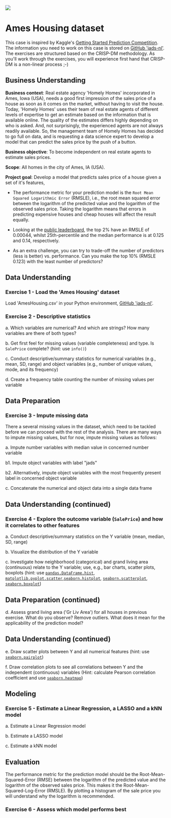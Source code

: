 ![](https://storage.googleapis.com/kaggle-competitions/kaggle/5407/media/housesbanner.png)

# Ames Housing dataset

This case is inspired by Kaggle's [Getting Started Prediction Competition](https://www.kaggle.com/c/house-prices-advanced-regression-techniques/overview). The information you need to work on this case is stored on [GitHub 'jads-nl'](https://github.com/jads-nl/discover-projects/tree/main/ames-housing). The exercises are structured based on the CRISP-DM methodology. As you'll work through the exercises, you will experience first hand that CRISP-DM is a non-linear process ;-)


## Business Understanding

**Business context**: Real estate agency 'Homely Homes' incorporated in Ames, Iowa (USA), needs a good first impression of the sales price of a house as soon as it comes on the market, without having to visit the house. Today, 'Homely Homes' uses their team of real estate agents of different levels of expertise to get an estimate based on the information that is available online. The quality of the estimates differs highly depending on who is asked. And, not surprisingly, the experienced agents are not always readily available. So, the management team of Homely Homes has decided to go full on data, and is requesting a data science expert to develop a model that can predict the sales price by the push of a button. 

**Business objective**: To become independent on real estate agents to estimate sales prices.

**Scope**: All homes in the city of Ames, IA (USA).

**Project goal**: Develop a model that predicts sales price of a house given a set of it's features,

- The performance metric for your prediction model is the `Root Mean Squared Logarithmic Error` (RMSLE), i.e., the root mean squared error between the logarithm of the predicted value and the logarithm of the observed sales price. Taking the logarithm means that errors in predicting expensive houses and cheap houses will affect the result equally.

- Looking at the [public leaderboard](https://www.kaggle.com/c/house-prices-advanced-regression-techniques/leaderboard), the top 2% have an RMSLE of 0.00044, whilst 25th-percentile and the median performance is at 0.125 and 0.14, respectively.

- As an extra challenge, you can try to trade-off the number of predictors (less is better) vs. performance. Can you make the top 10% (RMSLE 0.123) with the least number of predictors?


## Data Understanding

### Exercise 1 - Load the 'Ames Housing' dataset

Load 'AmesHousing.csv' in your Python environment, [GitHub 'jads-nl'](https://github.com/jads-nl/discover-projects/tree/main/ames-housing).

### Exercise 2 - Descriptive statistics

a. Which variables are numerical? And which are strings? How many variables are there of both types?

b. Get first feel for missing values (variable completeness) and type. Is `SalePrice` complete? (hint: use `info()`)

c. Conduct descriptive/summary statistics for numerical variables (e.g., mean, SD, range) and object variables (e.g., number of unique values, mode, and its frequency)

d. Create a frequency table counting the number of missing values per variable


## Data Preparation

### Exercise 3 - Impute missing data

There a several missing values in the dataset, which need to be tackled before we can proceed with the rest of the analysis. There are many ways to impute missing values, but for now, impute missing values as follows:

a. Impute number variables with median value in concerned number variable

b1. Impute object variables with label "jads"

b2. Alternatively, impute object variables with the most frequently present label in concerned object variable

c. Concatenate the numerical and object data into a single data frame


## Data Understanding (continued)

### Exercise 4 - Explore the outcome variable (`SalePrice`) and how it correlates to other features

a. Conduct descriptive/summary statistics on the Y variable (mean, median, SD, range)

b. Visualize the distribution of the Y variable

c. Investigate how neighborhood (categorical) and grand living area (continuous) relate to the Y variable; use, e.g., bar charts, scatter plots, boxplots (hint: use [`pandas.DataFrame.hist`](https://pandas.pydata.org/docs/reference/api/pandas.DataFrame.hist.html), [`matplotlib.pyplot.scatter`](https://matplotlib.org/stable/api/_as_gen/matplotlib.pyplot.scatter.html),[`seaborn.histplot`](https://seaborn.pydata.org/generated/seaborn.histplot.html), [`seaborn.scatterplot`](https://seaborn.pydata.org/generated/seaborn.scatterplot.html), [`seaborn.boxplot`](https://seaborn.pydata.org/generated/seaborn.boxplot.html))

## Data Preparation (continued)

d. Assess grand living area ('Gr Liv Area') for all houses in previous exercise. What do you observe? Remove outliers. What does it mean for the applicability of the prediction model?

## Data Understanding (continued)

e. Draw scatter plots between Y and all numerical features (hint: use [`seaborn.pairplot`](https://seaborn.pydata.org/generated/seaborn.pairplot.html))

f. Draw correlation plots to see all correlations between Y and the independent (continuous) variables (Hint: calculate Pearson correlation coefficient and use [`seaborn.heatmap`](https://seaborn.pydata.org/generated/seaborn.heatmap.html))


## Modeling

### Exercise 5 - Estimate a Linear Regression, a LASSO and a kNN model

a. Estimate a Linear Regression model

b. Estimate a LASSO model

c. Estimate a kNN model


## Evaluation

The performance metric for the prediction model should be the Root-Mean-Squared-Error (RMSE) between the logarithm of the predicted value and the logarithm of the observed sales price. This makes it the Root-Mean-Squared-Log-Error (RMSLE). By plotting a histogram of the sale price you will understand why the logarithm is recommended.

### Exercise 6 - Assess which model performs best
